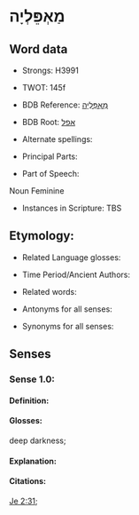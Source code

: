 # מַאְפֵּלְיָה

<!-- Status: S2="NeedsEdits" -->
<!-- Lexica used for edits:   -->

## Word data

* Strongs: H3991

* TWOT: 145f

* BDB Reference: [מַאְפֵּלְיָה](rc://en/bdb/dict/a.fb.ag)

* BDB Root: [אפל](rc://en/bdb/dict/a.fb.aa)

* Alternate spellings:

* Principal Parts:

* Part of Speech:

Noun Feminine

* Instances in Scripture: TBS

## Etymology:

* Related Language glosses:

* Time Period/Ancient Authors:

* Related words:

* Antonyms for all senses:

* Synonyms for all senses:

## Senses

### Sense 1.0:

#### Definition:

#### Glosses:

deep darkness; 

#### Explanation:

#### Citations:

[Je 2:31](rc://he/uhb/book/jer/2/31); 

